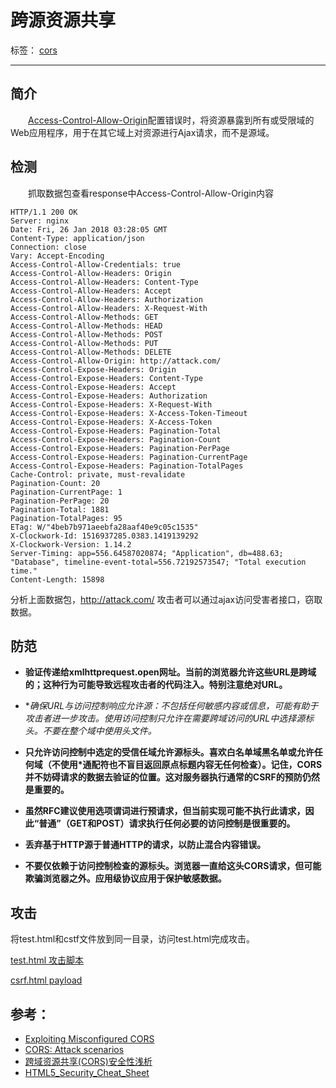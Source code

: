 
# 跨源资源共享

标签： [cors](https://developer.mozilla.org/zh-CN/docs/Web/HTTP/Access_control_CORS)

---

## 简介
&#8194;&#8194;&#8194;&#8194;[Access-Control-Allow-Origin](https://developer.mozilla.org/zh-CN/docs/Web/HTTP/Headers/Access-Control-Allow-Origin)配置错误时，将资源暴露到所有或受限域的Web应用程序，用于在其它域上对资源进行Ajax请求，而不是源域。


## 检测
&#8194;&#8194;&#8194;&#8194;抓取数据包查看response中Access-Control-Allow-Origin内容
```
HTTP/1.1 200 OK
Server: nginx
Date: Fri, 26 Jan 2018 03:28:05 GMT
Content-Type: application/json
Connection: close
Vary: Accept-Encoding
Access-Control-Allow-Credentials: true
Access-Control-Allow-Headers: Origin
Access-Control-Allow-Headers: Content-Type
Access-Control-Allow-Headers: Accept
Access-Control-Allow-Headers: Authorization
Access-Control-Allow-Headers: X-Request-With
Access-Control-Allow-Methods: GET
Access-Control-Allow-Methods: HEAD
Access-Control-Allow-Methods: POST
Access-Control-Allow-Methods: PUT
Access-Control-Allow-Methods: DELETE
Access-Control-Allow-Origin: http://attack.com/
Access-Control-Expose-Headers: Origin
Access-Control-Expose-Headers: Content-Type
Access-Control-Expose-Headers: Accept
Access-Control-Expose-Headers: Authorization
Access-Control-Expose-Headers: X-Request-With
Access-Control-Expose-Headers: X-Access-Token-Timeout
Access-Control-Expose-Headers: X-Access-Token
Access-Control-Expose-Headers: Pagination-Total
Access-Control-Expose-Headers: Pagination-Count
Access-Control-Expose-Headers: Pagination-PerPage
Access-Control-Expose-Headers: Pagination-CurrentPage
Access-Control-Expose-Headers: Pagination-TotalPages
Cache-Control: private, must-revalidate
Pagination-Count: 20
Pagination-CurrentPage: 1
Pagination-PerPage: 20
Pagination-Total: 1881
Pagination-TotalPages: 95
ETag: W/"4beb7b971aeebfa28aaf40e9c05c1535"
X-Clockwork-Id: 1516937285.0383.1419139292
X-Clockwork-Version: 1.14.2
Server-Timing: app=556.64587020874; "Application", db=488.63; "Database", timeline-event-total=556.72192573547; "Total execution time."
Content-Length: 15898
```
分析上面数据包，http://attack.com/ 攻击者可以通过ajax访问受害者接口，窃取数据。

## 防范
- **验证传递给xmlhttprequest.open网址。当前的浏览器允许这些URL是跨域的；这种行为可能导致远程攻击者的代码注入。特别注意绝对URL。**

- **确保URL与访问控制响应允许源：*不包括任何敏感内容或信息，可能有助于攻击者进一步攻击。使用访问控制只允许在需要跨域访问的URL中选择源标头。不要在整个域中使用头文件。**

- **只允许访问控制中选定的受信任域允许源标头。喜欢白名单域黑名单或允许任何域（不使用*通配符也不盲目返回原点标题内容无任何检查）。记住，CORS并不妨碍请求的数据去验证的位置。这对服务器执行通常的CSRF的预防仍然是重要的。**

- **虽然RFC建议使用选项谓词进行预请求，但当前实现可能不执行此请求，因此“普通”（GET和POST）请求执行任何必要的访问控制是很重要的。**
- **丢弃基于HTTP源于普通HTTP的请求，以防止混合内容错误。**

- **不要仅依赖于访问控制检查的源标头。浏览器一直给这头CORS请求，但可能欺骗浏览器之外。应用级协议应用于保护敏感数据。**   

## 攻击

将test.html和cstf文件放到同一目录，访问test.html完成攻击。

[test.html 攻击脚本](https://test)

[csrf.html payload](https://test)

## 参考：
- [Exploiting Misconfigured CORS](http://www.geekboy.ninja/blog/exploiting-misconfigured-cors-cross-origin-resource-sharing/)
- [CORS: Attack scenarios](http://gerionsecurity.com/2013/11/cors-attack-scenarios/)
- [跨域资源共享(CORS)安全性浅析](http://www.freebuf.com/articles/web/18493.html)
- [HTML5_Security_Cheat_Sheet](https://www.owasp.org/index.php/HTML5_Security_Cheat_Sheet#Cross_Origin_Resource_Sharing)
